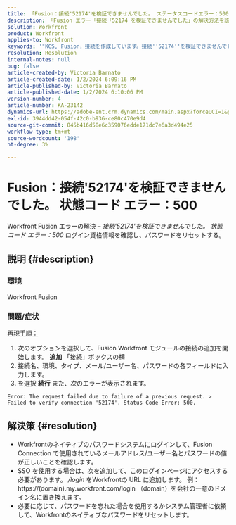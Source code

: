 ```yaml
---
title: 「Fusion：接続'52174'を検証できませんでした。 ステータスコードエラー：500"
description: 「Fusion エラー「接続「52174 を検証できませんでした」の解決方法を説明します。 ステータスコードエラー：500".'
solution: Workfront
product: Workfront
applies-to: Workfront
keywords: '"KCS, Fusion，接続を作成しています。接続''52174''を検証できませんでした。 ステータスコードエラー：500、エラー、Adobe Workfront、Fusion、トラブルシューティング」'
resolution: Resolution
internal-notes: null
bug: false
article-created-by: Victoria Barnato
article-created-date: 1/2/2024 6:09:16 PM
article-published-by: Victoria Barnato
article-published-date: 1/2/2024 6:10:06 PM
version-number: 4
article-number: KA-23142
dynamics-url: https://adobe-ent.crm.dynamics.com/main.aspx?forceUCI=1&pagetype=entityrecord&etn=knowledgearticle&id=1faec205-9aa9-ee11-be37-6045bd006b25
exl-id: 3944dd42-054f-42c0-b936-ce80c470e9d4
source-git-commit: 845b416d58e6c359076edde171dc7e6a3d494e25
workflow-type: tm+mt
source-wordcount: '198'
ht-degree: 3%

---
```


# Fusion：接続&#39;52174&#39;を検証できませんでした。 状態コード エラー：500


Workfront Fusion エラーの解決 –  *接続&#39;52174&#39;を検証できませんでした。 状態コード エラー：500* ログイン資格情報を確認し、パスワードをリセットする。

## 説明 {#description}


### 環境

Workfront Fusion

### 問題/症状

<u>再現手順：</u>

1. 次のオプションを選択して、Fusion Workfront モジュールの接続の追加を開始します。 <b>追加</b> 「接続」ボックスの横
2. 接続名、環境、タイプ、メール/ユーザー名、パスワードの各フィールドに入力します。
3. を選択 <b>続行</b> また、次のエラーが表示されます。



```
Error: The request failed due to failure of a previous request. > Failed to verify connection '52174'. Status Code Error: 500.
```



## 解決策 {#resolution}


- Workfrontのネイティブのパスワードシステムにログインして、Fusion Connection で使用されているメールアドレス/ユーザー名とパスワードの値が正しいことを確認します。
- SSO を使用する場合は、次を追加して、このログインページにアクセスする必要があります。 */login* をWorkfrontの URL に追加します。 例：https://(domain).my.workfront.com/login （domain）を会社の一意のドメイン名に置き換えます。
- 必要に応じて、パスワードを忘れた場合を使用するかシステム管理者に依頼して、Workfrontのネイティブなパスワードをリセットします。
